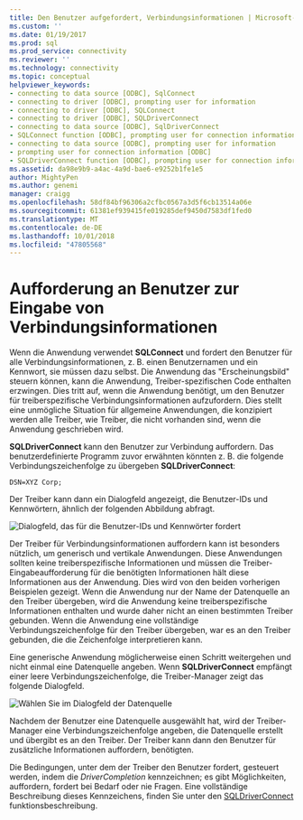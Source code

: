 ```yaml
---
title: Den Benutzer aufgefordert, Verbindungsinformationen | Microsoft-Dokumentation
ms.custom: ''
ms.date: 01/19/2017
ms.prod: sql
ms.prod_service: connectivity
ms.reviewer: ''
ms.technology: connectivity
ms.topic: conceptual
helpviewer_keywords:
- connecting to data source [ODBC], SqlConnect
- connecting to driver [ODBC], prompting user for information
- connecting to driver [ODBC], SQLConnect
- connecting to driver [ODBC], SQLDriverConnect
- connecting to data source [ODBC], SqlDriverConnect
- SQLConnect function [ODBC], prompting user for connection information
- connecting to data source [ODBC], prompting user for information
- prompting user for connection information [ODBC]
- SQLDriverConnect function [ODBC], prompting user for connection information
ms.assetid: da98e9b9-a4ac-4a9d-bae6-e9252b1fe1e5
author: MightyPen
ms.author: genemi
manager: craigg
ms.openlocfilehash: 58df84bf96306a2cfbc0567a3d5f6cb13514a06e
ms.sourcegitcommit: 61381ef939415fe019285def9450d7583df1fed0
ms.translationtype: MT
ms.contentlocale: de-DE
ms.lasthandoff: 10/01/2018
ms.locfileid: "47805568"
---
```

# <a name="prompting-the-user-for-connection-information"></a>Aufforderung an Benutzer zur Eingabe von Verbindungsinformationen
Wenn die Anwendung verwendet **SQLConnect** und fordert den Benutzer für alle Verbindungsinformationen, z. B. einen Benutzernamen und ein Kennwort, sie müssen dazu selbst. Die Anwendung das "Erscheinungsbild" steuern können, kann die Anwendung, Treiber-spezifischen Code enthalten erzwingen. Dies tritt auf, wenn die Anwendung benötigt, um den Benutzer für treiberspezifische Verbindungsinformationen aufzufordern. Dies stellt eine unmögliche Situation für allgemeine Anwendungen, die konzipiert werden alle Treiber, wie Treiber, die nicht vorhanden sind, wenn die Anwendung geschrieben wird.  
  
 **SQLDriverConnect** kann den Benutzer zur Verbindung auffordern. Das benutzerdefinierte Programm zuvor erwähnten könnten z. B. die folgende Verbindungszeichenfolge zu übergeben **SQLDriverConnect**:  
  
```  
DSN=XYZ Corp;  
```  
  
 Der Treiber kann dann ein Dialogfeld angezeigt, die Benutzer-IDs und Kennwörtern, ähnlich der folgenden Abbildung abfragt.  
  
 ![Dialogfeld, das für die Benutzer-IDs und Kennwörter fordert](../../../odbc/reference/develop-app/media/pr18.gif "pr18")  
  
 Der Treiber für Verbindungsinformationen auffordern kann ist besonders nützlich, um generisch und vertikale Anwendungen. Diese Anwendungen sollten keine treiberspezifische Informationen und müssen die Treiber-Eingabeaufforderung für die benötigten Informationen hält diese Informationen aus der Anwendung. Dies wird von den beiden vorherigen Beispielen gezeigt. Wenn die Anwendung nur der Name der Datenquelle an den Treiber übergeben, wird die Anwendung keine treiberspezifische Informationen enthalten und wurde daher nicht an einen bestimmten Treiber gebunden. Wenn die Anwendung eine vollständige Verbindungszeichenfolge für den Treiber übergeben, war es an den Treiber gebunden, die die Zeichenfolge interpretieren kann.  
  
 Eine generische Anwendung möglicherweise einen Schritt weitergehen und nicht einmal eine Datenquelle angeben. Wenn **SQLDriverConnect** empfängt einer leere Verbindungszeichenfolge, die Treiber-Manager zeigt das folgende Dialogfeld.  
  
 ![Wählen Sie im Dialogfeld der Datenquelle](../../../odbc/reference/develop-app/media/ch06a.gif "CH06A")  
  
 Nachdem der Benutzer eine Datenquelle ausgewählt hat, wird der Treiber-Manager eine Verbindungszeichenfolge angeben, die Datenquelle erstellt und übergibt es an den Treiber. Der Treiber kann dann den Benutzer für zusätzliche Informationen auffordern, benötigten.  
  
 Die Bedingungen, unter dem der Treiber den Benutzer fordert, gesteuert werden, indem die *DriverCompletion* kennzeichnen; es gibt Möglichkeiten, auffordern, fordert bei Bedarf oder nie Fragen. Eine vollständige Beschreibung dieses Kennzeichens, finden Sie unter den [SQLDriverConnect](../../../odbc/reference/syntax/sqldriverconnect-function.md) funktionsbeschreibung.
